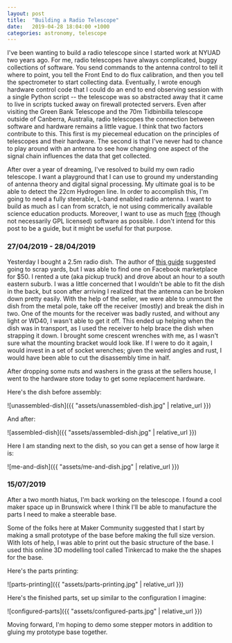 ```yaml
---
layout: post
title:  "Building a Radio Telescope"
date:   2019-04-28 18:04:00 +1000
categories: astronomy, telescope
---
```


I've been wanting to build a radio telescope since I started work at NYUAD two
years ago. For me, radio telescopes have always complicated, buggy collections
of software. You send commands to the antenna control to tell it where to point,
you tell the Front End to do flux calibration, and then you tell the spectrometer
to start collecting data. Eventually, I wrote enough hardware control code that
I could do an end to end observing session with a single Python script --
the telescope was so abstracted away that it came to live in scripts tucked
away on firewall protected servers. Even after visiting the Green Bank
Telescope and the 70m Tidbinbilla telescope outside of Canberra, Australia,
radio telescopes the connection between software and hardware remains a
little vague. I think that two factors contribute to this. This first is my
piecemeal education on the principles of telescopes and their hardware.
The second is that I've never had to chance to play around with an antenna to
see how changing one aspect of the signal chain influences the data that get
collected.

After over a year of dreaming, I've resolved to build my own
radio telescope. I want a playground that I can use to ground my understanding
of antenna theory and digital signal processing. My ultimate goal is to be able
to detect the 22cm Hydrogen line. In order to accomplish this, I'm going to need
a fully steerable, L-band enabled radio antenna. I want to build as much as I
can from scratch, ie not using commerically available science education products.
Moreover, I want to use as much [free](https://www.gnu.org/philosophy/free-sw.en.html)
(though not necessarily GPL licensed) software as possible. I don't intend
for this post to be a guide, but it might be useful for that purpose.

### 27/04/2019 - 28/04/2019

Yesterday I bought a 2.5m radio dish. The author of [this guide](https://www.scienceinschool.org/2012/issue23/telescope)
suggested going to scrap yards, but I was able to find one on Facebook
marketplace for $50. I rented a ute (aka pickup truck) and drove about an hour to a
south eastern suburb. I was a little concerned that I wouldn't be able to fit
the dish in the back, but soon after arriving I realized that the antenna can
be broken down pretty easily. With the help of the seller, we were able to
unmount the dish from the metal pole, take off the receiver (mostly) and break
the dish in two. One of the mounts for the receiver was badly rusted, and
without any light or WD40, I wasn't able to get it off. This ended up
helping when the dish was in transport, as I used the receiver to help brace
the dish when strapping it down. I brought some crescent wrenches with me, as
I wasn't sure what the mounting bracket would look like. If
I were to do it again, I would invest in a set of socket wrenches; given the
weird angles and rust, I would have been able to cut the disassembly time in
half.

After dropping some nuts and washers in the grass at the sellers house, I went
to the hardware store today to get some replacement hardware.

Here's the dish before assembly:

![unassembled-dish]({{ "assets/unassembled-dish.jpg" | relative_url }})

And after:

![assembled-dish]({{ "assets/assembled-dish.jpg" | relative_url }})

Here I am standing next to the dish, so you can get a sense of how large it is:

![me-and-dish]({{ "assets/me-and-dish.jpg" | relative_url }})

### 15/07/2019

After a two month hiatus, I'm back working on the telescope. I found a cool
maker space up in Brunswick where I think I'll be able to manufacture the parts
I need to make a steerable base.

Some of the folks here at Maker Community suggested that I start by making
a small prototype of the base before making the full size version. With lots of
help, I was able to print out the basic structure of the base. I used this
online 3D modelling tool called Tinkercad to make the the shapes for the base.

Here's the parts printing:

![parts-printing]({{ "assets/parts-printing.jpg" | relative_url }})

Here's the finished parts, set up similar to the configuration I imagine:

![configured-parts]({{ "assets/configured-parts.jpg" | relative_url }})

Moving forward, I'm hoping to demo some stepper motors in addition to gluing
my prototype base together.
